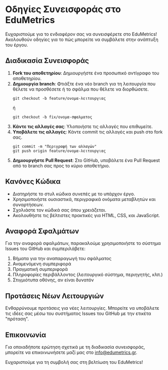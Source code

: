 # Οδηγίες Συνεισφοράς στο EduMetrics

Ευχαριστούμε για το ενδιαφέρον σας να συνεισφέρετε στο EduMetrics! Ακολουθούν οδηγίες για το πώς μπορείτε να συμβάλετε στην ανάπτυξη του έργου.

## Διαδικασία Συνεισφοράς

1. **Fork του αποθετηρίου**: Δημιουργήστε ένα προσωπικό αντίγραφο του αποθετηρίου.
2. **Δημιουργία branch**: Φτιάξτε ένα νέο branch για τη λειτουργία που θέλετε να προσθέσετε ή το σφάλμα που θέλετε να διορθώσετε.
   ```
   git checkout -b feature/ονομα-λειτουργιας
   ```
   ή
   ```
   git checkout -b fix/ονομα-σφαλματος
   ```
3. **Κάντε τις αλλαγές σας**: Υλοποιήστε τις αλλαγές που επιθυμείτε.
4. **Υποβάλετε τις αλλαγές**: Κάντε commit τις αλλαγές και push στο fork σας.
   ```
   git commit -m "Περιγραφή των αλλαγών"
   git push origin feature/ονομα-λειτουργιας
   ```
5. **Δημιουργήστε Pull Request**: Στο GitHub, υποβάλετε ένα Pull Request από το branch σας προς το κύριο αποθετήριο.

## Κανόνες Κώδικα

- Διατηρήστε το στυλ κώδικα συνεπές με το υπάρχον έργο.
- Χρησιμοποιήστε ουσιαστικά, περιγραφικά ονόματα μεταβλητών και συναρτήσεων.
- Σχολιάστε τον κώδικά σας όπου χρειάζεται.
- Ακολουθήστε τις βέλτιστες πρακτικές για HTML, CSS, και JavaScript.

## Αναφορά Σφαλμάτων

Για την αναφορά σφαλμάτων, παρακαλούμε χρησιμοποιήστε το σύστημα Issues του GitHub και συμπεριλάβετε:

1. Βήματα για την αναπαραγωγή του σφάλματος
2. Αναμενόμενη συμπεριφορά
3. Πραγματική συμπεριφορά
4. Πληροφορίες περιβάλλοντος (λειτουργικό σύστημα, περιηγητής, κλπ.)
5. Στιγμιότυπα οθόνης, αν είναι δυνατόν

## Προτάσεις Νέων Λειτουργιών

Ενθαρρύνουμε προτάσεις για νέες λειτουργίες. Μπορείτε να υποβάλετε τις ιδέες σας μέσω του συστήματος Issues του GitHub με την ετικέτα "πρόταση".

## Επικοινωνία

Για οποιαδήποτε ερώτηση σχετικά με τη διαδικασία συνεισφοράς, μπορείτε να επικοινωνήσετε μαζί μας στο info@edumetrics.gr.

Ευχαριστούμε για τη συμβολή σας στη βελτίωση του EduMetrics!
